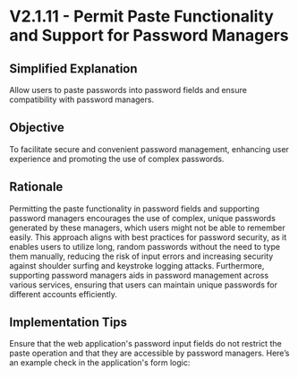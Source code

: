 # V2.1.11 - Permit Paste Functionality and Support for Password Managers

## Simplified Explanation

Allow users to paste passwords into password fields and ensure compatibility with password managers.

## Objective

To facilitate secure and convenient password management, enhancing user experience and promoting the use of complex passwords.

## Rationale

Permitting the paste functionality in password fields and supporting password managers encourages the use of complex, unique passwords generated by these managers, which users might not be able to remember easily. This approach aligns with best practices for password security, as it enables users to utilize long, random passwords without the need to type them manually, reducing the risk of input errors and increasing security against shoulder surfing and keystroke logging attacks. Furthermore, supporting password managers aids in password management across various services, ensuring that users can maintain unique passwords for different accounts efficiently.

## Implementation Tips

Ensure that the web application's password input fields do not restrict the paste operation and that they are accessible by password managers. Here’s an example check in the application's form logic:
